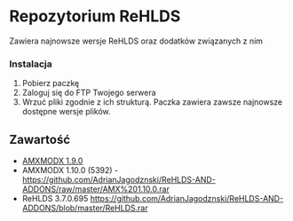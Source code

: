 # Repozytorium ReHLDS
Zawiera najnowsze wersje ReHLDS oraz dodatków związanych z nim

### Instalacja 
1. Pobierz paczkę
2. Zaloguj się do FTP Twojego serwera
3. Wrzuć pliki zgodnie z ich strukturą.
Paczka zawiera zawsze najnowsze dostępne wersje plików.

## Zawartość
- [AMXMODX 1.9.0](https://github.com/AdrianJagodznski/ReHLDS-AND-ADDONS/raw/master/AMX%201.9.0.rar) 
- AMXMODX 1.10.0 (5392) - https://github.com/AdrianJagodznski/ReHLDS-AND-ADDONS/raw/master/AMX%201.10.0.rar
- ReHLDS 3.7.0.695 https://github.com/AdrianJagodznski/ReHLDS-AND-ADDONS/blob/master/ReHLDS.rar
